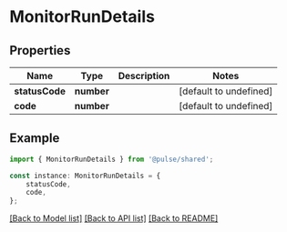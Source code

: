 # MonitorRunDetails


## Properties

Name | Type | Description | Notes
------------ | ------------- | ------------- | -------------
**statusCode** | **number** |  | [default to undefined]
**code** | **number** |  | [default to undefined]

## Example

```typescript
import { MonitorRunDetails } from '@pulse/shared';

const instance: MonitorRunDetails = {
    statusCode,
    code,
};
```

[[Back to Model list]](../README.md#documentation-for-models) [[Back to API list]](../README.md#documentation-for-api-endpoints) [[Back to README]](../README.md)
